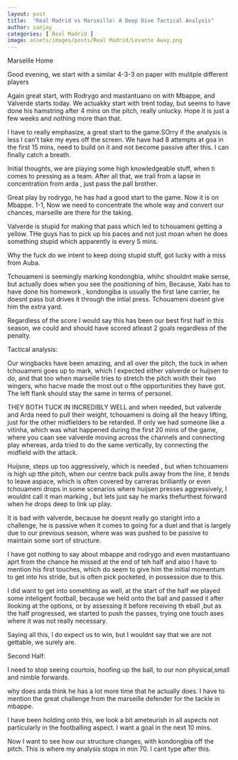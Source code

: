 ```yaml
---
layout: post
title:  "Real Madrid vs Marseille: A Deep Dive Tactical Analysis"
author: sanjay
categories: [ Real Madrid ]
image: assets/images/posts/Real Madrid/Levante Away.png
---
```

Marseille Home

Good evening, we start with a similar 4-3-3 on paper with mulitple different players

Again great start, with Rodrygo and mastantuano on with Mbappe, and Valverde starts today. We actuakky start with trent today, but seems to have done his hamstring after 4 mins on the pitch, really unlucky. Hope it is just a few weeks and nothing more than that. 

I have to really emphasize, a great start to the game.SOrry if the analysis is less I can't take my eyes off the screen. We have had 8 attempts at goa in the first 15 mins, need to build on it and not become passive after this. I can finally catch a breath.

Initial thoughts, we are playing some high knowledgeable stuff, when ti comes to pressing as a team. After all that, we trail from a lapse in concentration from arda , just pass the pall brother. 

Great play by rodrygo, he has had a good start to the game. Now it is on Mbappe. 
1-1, Now we need to concentrate the whole way and convert our chances, marseille are there for the taking. 

Valverde is stupid for making that pass which led to tchouameni getting a yellow. THe guys has to pick up his paces and not just moan when he does something stupid which apparently is every 5 mins.

Why the fuck do we intent to keep doing stupid stuff, got lucky with a miss from Auba.

Tchouameni is seemingly marking kondongbia, whihc shouldnt make sense, but actually does when you see the positioning of him, Because, Xabi has to have done his homework , kondongiba is usually the first lane carrier, he doesnt pass but drives it through the intial press. Tchouameni doesnt give him the extra yard.

Regardless of the score I would say this has been our best first half in this season,  we could and should have scored atleast 2 goals regardless of the penalty.

Tactical analysis:

Our wingbacks have been amazing, and all over the pitch, the tuck in when tchouameni goes up to mark, which I expected either valverde or huijsen to do, and that too when marseille tries to stretch the pitch woith their two wingers, who hacve made the most out o fthe opportunities they have got. The left flank should stay the same in terms of personel.

THEY BOTH TUCK IN INCREDIBLY WELL and when needed, but valverde and Arda need to pull their weight, tchouameni is doing all the heavy lifting, just for the other midfielders to be retarded. If only we had someone like a vitinha, which was what happened during the first 20 mins of the game, where you caan see valverde moving across the channels and connecting play whereas, arda tried to do the same vertically, by connecting the midfield with the attack.

Huijsne, steps up too aggressively, which is needed , but when tchouameni is high up tthe pitch, when our centre back pulls away from the line, it tends to leave aspace, which is often covered by carreras brilliantly or even tchouameni drops  in some scenarios where huijsen presses aggressively, I wouldnt call it man marking , but lets just say he marks thefurthest forward when he drops deep to link up play.

It is bad with valverde, because he doesnt really go staright into a challenge, he is passive when it comes to going for a duel and that is largely due to our previous season, where was was pushed to be passive to maintain some sort of structure.

I have got nothing to say about mbappe and rodrygo and even mastantuano aprt from the chance he missed at the end of teh half and also I have to mention his first touches, which do seem to  give him the initial momentum to get into his stride, but is often pick pocketed, in possession due to this.

I did want to get into somehting as well, at the start of the half we played some inteligent football, because we held onto the ball and passed it after llooking at the options, or by assessing it before receiving th eball ,but as the half progressed, we started to push the passes, trying one touch ases where it was not really necessary.

Saying all this, I do expect us to win, but I wouldnt say that we are not gettable, we surely are.

Second Half:

I need to stop seeing courtois, hoofing up the ball, to our non physical,small and nimble forwards.

why does arda think he has a lot more time that he actually does. I have to mention the great challenge from the marseille defender for the tackle in mbappe. 

I have been holding onto this, we look a bit ameteurish in all aspects not particularly in the footballing aspect. I want a goal in the next 10 mins.

Now I want to see how our structure changes, with kondongbia off the pitch.
This is where my analysis stops in min 70. I cant type after this.
